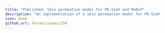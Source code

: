```yaml
---
title: "Published: Skin permeation model for PK-Sim® and MoBi®"
description: "An implementation of a skin permeation model for PK-Sim® and MoBi® based on the model reported in:<br>Y. Dancik, M.A. Miller, J. Jaworska, G.B. Kasting<br>Design and performance of a spreadsheet-based model for estimating bioavailability of chemicals from dermal exposure<br>Adv. Drug Del. Rev., 65 (2013), pp. 221-236"
icon: book
github_url: Forum/issues/334
---
```

